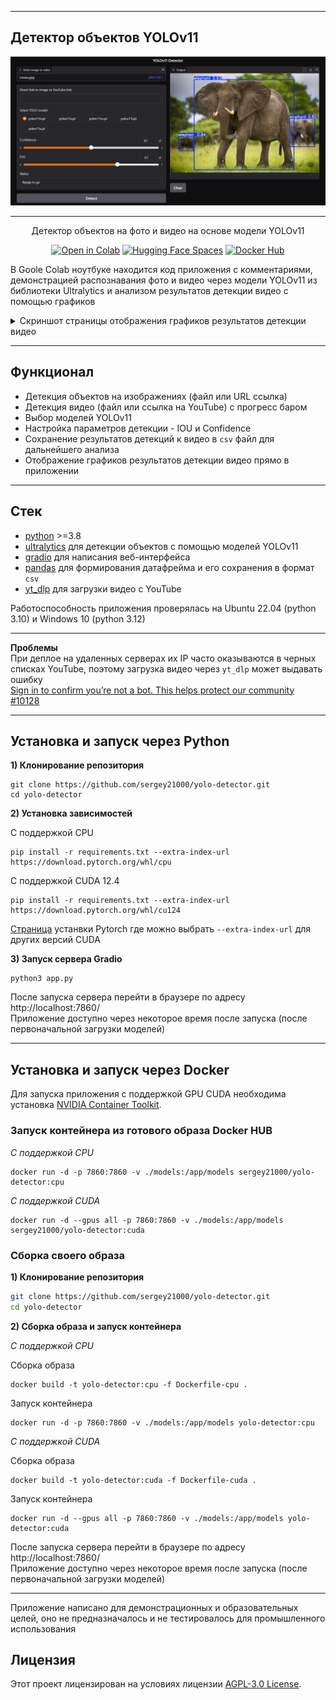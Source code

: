
---
## Детектор объектов YOLOv11

<div align="center">

![App interface](./screenshots/main.png)
</div>

---
<div align="center">

Детектор объектов на фото и видео на основе модели YOLOv11
</div>

<div align="center">
<a href="https://colab.research.google.com/github/sergey21000/yolo-detector/blob/main/YOLO_Gradio_App_Docker.ipynb"><img src="https://img.shields.io/static/v1?message=Open%20in%20Colab&logo=googlecolab&labelColor=5c5c5c&color=0f80c1&label=%20" alt="Open in Colab"></a>
<a href="https://huggingface.co/spaces/sergey21000/yolo-detector"><img src="https://img.shields.io/badge/%F0%9F%A4%97%20Hugging%20Face-Spaces-yellow" alt="Hugging Face Spaces"></a>
<a href="https://hub.docker.com/r/sergey21000/yolo-detector"><img src="https://img.shields.io/badge/Docker-Hub-blue?logo=docker" alt="Docker Hub "></a>
</div>

В Goole Colab ноутбуке находится код приложения с комментариями, демонстрацией распознавания фото и видео через модели YOLOv11 из библиотеки Ultralytics и анализом результатов детекции видео с помощью графиков

<details>
<summary>Скриншот страницы отображения графиков результатов детекции видео</summary>

![Главная страница](./screenshots/video_detect_results.png.png)
</details>

---
## Функционал

- Детекция объектов на изображениях (файл или URL ссылка)
- Детекция видео (файл или ссылка на YouTube) с прогресс баром
- Выбор моделей YOLOv11
- Настройка параметров детекции - IOU и Confidence
- Сохранение результатов детекций к видео в `csv` файл для дальнейшего анализа
- Отображение графиков результатов детекции видео прямо в приложении

---
## Стек

- [python](https://www.python.org/) >=3.8
- [ultralytics](https://github.com/ultralytics/ultralytics) для детекции объектов с помощью моделей YOLOv11
- [gradio](https://github.com/gradio-app/gradio) для написания веб-интерфейса
- [pandas](https://github.com/pandas-dev/pandas) для формирования датафрейма и его сохранения в формат `csv`
- [yt_dlp](https://github.com/yt-dlp/yt-dlp) для загрузки видео с YouTube

Работоспособность приложения проверялась на Ubuntu 22.04 (python 3.10) и Windows 10 (python 3.12)

---
**Проблемы**  
При деплое на удаленных серверах их IP часто оказываются в черных списках YouTube, поэтому загрузка видео через `yt_dlp` может выдавать ошибку  
[Sign in to confirm you’re not a bot. This helps protect our community #10128](https://github.com/yt-dlp/yt-dlp/issues/10128)


---
## Установка и запуск через Python

**1) Клонирование репозитория**  

```
git clone https://github.com/sergey21000/yolo-detector.git
cd yolo-detector
```

**2) Установка зависимостей**  

С поддержкой CPU
```
pip install -r requirements.txt --extra-index-url https://download.pytorch.org/whl/cpu
```

С поддержкой CUDA 12.4
```
pip install -r requirements.txt --extra-index-url https://download.pytorch.org/whl/cu124
```
[Страница](https://pytorch.org/get-started/locally/#start-locally) устанвки Pytorch где можно выбрать `--extra-index-url` для других версий CUDA

**3) Запуск сервера Gradio**  
```
python3 app.py
```
После запуска сервера перейти в браузере по адресу http://localhost:7860/  
Приложение доступно через некоторое время после запуска (после первоначальной загрузки моделей)

---
## Установка и запуск через Docker

Для запуска приложения с поддержкой GPU CUDA необходима установка [NVIDIA Container Toolkit](https://docs.nvidia.com/datacenter/cloud-native/container-toolkit/latest/install-guide.html#installation).


### Запуск контейнера из готового образа Docker HUB

*С поддержкой CPU*
```
docker run -d -p 7860:7860 -v ./models:/app/models sergey21000/yolo-detector:cpu
```

*С поддержкой CUDA*
```
docker run -d --gpus all -p 7860:7860 -v ./models:/app/models sergey21000/yolo-detector:cuda
```


### Сборка своего образа

**1) Клонирование репозитория**  
```bash
git clone https://github.com/sergey21000/yolo-detector.git
cd yolo-detector
```

**2) Сборка образа и запуск контейнера**

*С поддержкой CPU*

Сборка образа
```
docker build -t yolo-detector:cpu -f Dockerfile-cpu .
```

Запуск контейнера
```
docker run -d -p 7860:7860 -v ./models:/app/models yolo-detector:cpu
```

*С поддержкой CUDA*

Сборка образа
```
docker build -t yolo-detector:cuda -f Dockerfile-cuda .
```

Запуск контейнера
```
docker run -d --gpus all -p 7860:7860 -v ./models:/app/models yolo-detector:cuda
```

После запуска сервера перейти в браузере по адресу http://localhost:7860/  
Приложение доступно через некоторое время после запуска (после первоначальной загрузки моделей)

---

Приложение написано для демонстрационных и образовательных целей, оно не предназначалось и не тестировалось для промышленного использования

## Лицензия

Этот проект лицензирован на условиях лицензии [AGPL-3.0 License](./LICENSE).
